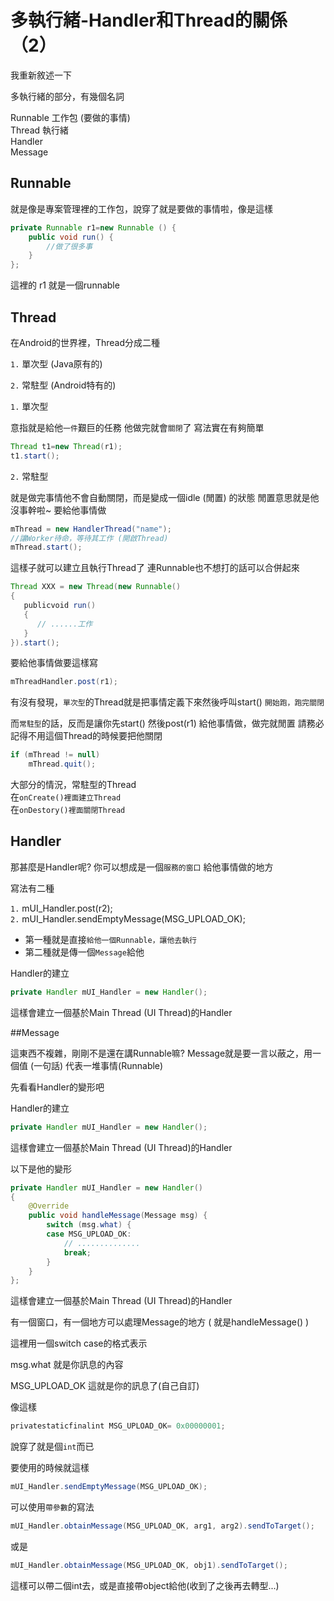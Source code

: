 # 多執行緒-Handler和Thread的關係 （2）


我重新敘述一下

 

多執行緒的部分，有幾個名詞

Runnable 工作包 (要做的事情) <br>
Thread 執行緒<br>
Handler<br>
Message<br>

## Runnable

就是像是專案管理裡的工作包，說穿了就是要做的事情啦，像是這樣

```java
private Runnable r1=new Runnable () {
    public void run() {
        //做了很多事
    }
};
```
這裡的 r1 就是一個runnable


## Thread

在Android的世界裡，Thread分成二種

`1.` 單次型 (Java原有的)

`2.`  常駐型 (Android特有的)



`1.`  單次型

意指就是給他`一件`艱巨的任務
他做完就會`關閉`了
寫法實在有夠簡單


```java
Thread t1=new Thread(r1);
t1.start();
```

`2.`  常駐型

就是做完事情他不會自動關閉，而是變成一個idle (閒置) 的狀態
閒置意思就是他沒事幹啦~  要給他事情做

```java
mThread = new HandlerThread("name");
//讓Worker待命，等待其工作 (開啟Thread)
mThread.start();
```

這樣子就可以建立且執行Thread了
連Runnable也不想打的話可以合併起來

```java
Thread XXX = new Thread(new Runnable()
{
   publicvoid run()
   {
      // ......工作
   }
}).start();
```

要給他事情做要這樣寫

```java
mThreadHandler.post(r1);
```
 

 

有沒有發現，`單次型`的Thread就是把事情定義下來然後呼叫start() `開始跑，跑完關閉`


而`常駐型`的話，反而是讓你先start()
然後post(r1)   給他事情做，做完就閒置
請務必記得不用這個Thread的時候要把他關閉

```java
if (mThread != null)
    mThread.quit();
```
大部分的情況，常駐型的Thread<br>
在`onCreate()裡面建立Thread` <br>
在`onDestory()裡面關閉Thread`

## Handler

那甚麼是Handler呢?
你可以想成是一個`服務的窗口`
給他事情做的地方


寫法有二種

`1.`  mUI_Handler.post(r2); <br>
`2.`  mUI_Handler.sendEmptyMessage(MSG_UPLOAD_OK); <br>


- 第一種就是直接`給他一個Runnable，讓他去執行`
- 第二種就是傳一個`Message`給他





Handler的建立
```java
private Handler mUI_Handler = new Handler();
```

這樣會建立一個基於Main Thread (UI Thread)的Handler


##Message

這東西不複雜，剛剛不是還在講Runnable嘛?
Message就是要一言以蔽之，用一個值  (一句話)
代表一堆事情(Runnable)

先看看Handler的變形吧

Handler的建立

```java
private Handler mUI_Handler = new Handler();
```

這樣會建立一個基於Main Thread (UI Thread)的Handler

以下是他的變形

```java
private Handler mUI_Handler = new Handler()
{
    @Override
    public void handleMessage(Message msg) {
        switch (msg.what) {
        case MSG_UPLOAD_OK:
            // ..............
            break;
        }
    }
};
```

這樣會建立一個基於Main Thread (UI Thread)的Handler

有一個窗口，有一個地方可以處理Message的地方  ( 就是handleMessage() )

這裡用一個switch case的格式表示

msg.what  就是你訊息的內容

MSG_UPLOAD_OK  這就是你的訊息了(自己自訂)

像這樣

```java
privatestaticfinalint MSG_UPLOAD_OK= 0x00000001;
```

說穿了就是個`int`而已



要使用的時候就這樣

```java
mUI_Handler.sendEmptyMessage(MSG_UPLOAD_OK);
```
可以使用`帶參數`的寫法

```java
mUI_Handler.obtainMessage(MSG_UPLOAD_OK, arg1, arg2).sendToTarget();
```

或是

```java
mUI_Handler.obtainMessage(MSG_UPLOAD_OK, obj1).sendToTarget();
```

這樣可以帶二個int去，或是直接帶object給他(收到了之後再去轉型...)

